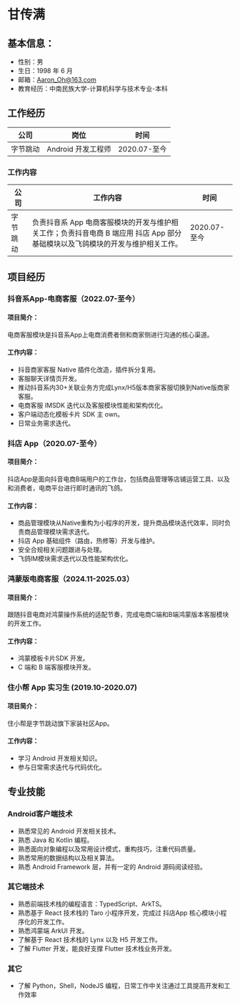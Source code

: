 # 甘传满

## 基本信息：
- 性别：男
- 生日：1998 年 6 月
- 邮箱：Aaron_Oh@163.com
- 教育经历：中南民族大学-计算机科学与技术专业-本科

## 工作经历
| 公司     | 岗位 | 时间 |
| ----------- | ----------- | ----------- | 
| 字节跳动     | Android 开发工程师       | 2020.07-至今 |

### 工作内容
| 公司     | 工作内容 | 时间 |
| ----------- | ----------- | ----------- | 
| 字节跳动     | 负责抖音系 App 电商客服模块的开发与维护相关工作；负责抖音电商 B 端应用 抖店 App 部分基础模块以及飞鸽模块的开发与维护相关工作。      | 2020.07-至今 |


## 项目经历
### 抖音系App-电商客服（2022.07-至今）
#### 项目简介：
电商客服模块是抖音系App上电商消费者侧和商家侧进行沟通的核心渠道。
#### 工作内容：
- 抖音商家客服 Native 插件化改造，插件拆分复用。
- 客服聊天详情页开发。
- 推动抖音系内30+关联业务方完成Lynx/H5版本商家客服切换到Native版商家客服。
- 电商客服 IMSDK 迭代以及客服模块性能和架构优化。
- 客户端动态化模板卡片 SDK 主 own。
- 日常业务需求迭代。

### 抖店 App（2020.07-至今）
#### 项目简介：
抖店App是面向抖音电商B端用户的工作台，包括商品管理等店铺运营工具、以及和消费者，电商平台进行即时通讯的飞鸽。
#### 工作内容：
- 商品管理模块从Native重构为小程序的开发，提升商品模块迭代效率，同时负责商品管理模块需求迭代。
- 抖店 App 基础组件（路由，热修等）开发与维护。
- 安全合规相关问题跟进与处理。
- 飞鸽IM模块需求迭代以及性能架构优化。

### 鸿蒙版电商客服（2024.11-2025.03）
#### 项目简介：
跟随抖音电商对鸿蒙操作系统的适配节奏，完成电商C端和B端鸿蒙版本客服模块的开发工作。
#### 工作内容：
- 鸿蒙模板卡片SDK 开发。
- C 端和 B 端客服模块开发。

### 住小帮 App 实习生 (2019.10-2020.07)
#### 项目简介：
住小帮是字节跳动旗下家装社区App。
#### 工作内容：
- 学习 Android 开发相关知识。
- 参与日常需求迭代与代码优化。


## 专业技能
### Android客户端技术
- 熟悉常见的 Android 开发相关技术。
- 熟悉 Java 和 Kotlin 编程。
- 熟悉面向对象编程以及常用设计模式，重构技巧，注重代码质量。
- 熟悉常用的数据结构以及相关算法。
- 熟悉 Android Framework 层，并有一定的 Android 源码阅读经验。

### 其它端技术
- 熟悉前端技术栈的编程语言：TypedScript、ArkTS。
- 熟悉基于 React 技术栈的 Taro 小程序开发，完成过 抖店App 核心模块小程序化的开发工作。
- 熟悉鸿蒙端 ArkUI 开发。
- 了解基于 React 技术栈的 Lynx 以及 H5 开发工作。
- 了解 Flutter 开发，能良好支撑 Flutter 技术栈业务开发。

### 其它
- 了解 Python，Shell，NodeJS 编程，日常工作中关注通过工具提高开发和工作效率